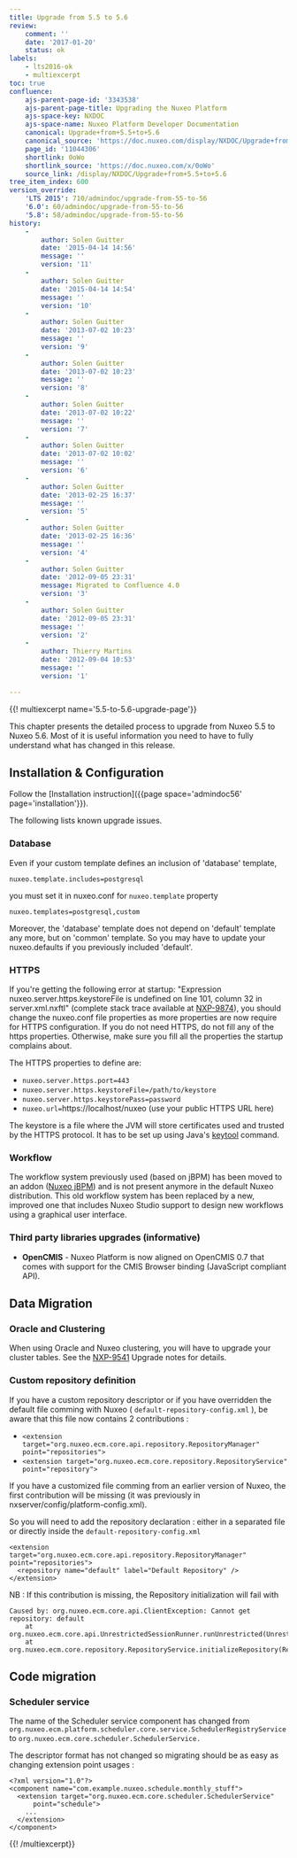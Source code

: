 ```yaml
---
title: Upgrade from 5.5 to 5.6
review:
    comment: ''
    date: '2017-01-20'
    status: ok
labels:
    - lts2016-ok
    - multiexcerpt
toc: true
confluence:
    ajs-parent-page-id: '3343538'
    ajs-parent-page-title: Upgrading the Nuxeo Platform
    ajs-space-key: NXDOC
    ajs-space-name: Nuxeo Platform Developer Documentation
    canonical: Upgrade+from+5.5+to+5.6
    canonical_source: 'https://doc.nuxeo.com/display/NXDOC/Upgrade+from+5.5+to+5.6'
    page_id: '11044306'
    shortlink: 0oWo
    shortlink_source: 'https://doc.nuxeo.com/x/0oWo'
    source_link: /display/NXDOC/Upgrade+from+5.5+to+5.6
tree_item_index: 600
version_override:
    'LTS 2015': 710/admindoc/upgrade-from-55-to-56
    '6.0': 60/admindoc/upgrade-from-55-to-56
    '5.8': 58/admindoc/upgrade-from-55-to-56
history:
    -
        author: Solen Guitter
        date: '2015-04-14 14:56'
        message: ''
        version: '11'
    -
        author: Solen Guitter
        date: '2015-04-14 14:54'
        message: ''
        version: '10'
    -
        author: Solen Guitter
        date: '2013-07-02 10:23'
        message: ''
        version: '9'
    -
        author: Solen Guitter
        date: '2013-07-02 10:23'
        message: ''
        version: '8'
    -
        author: Solen Guitter
        date: '2013-07-02 10:22'
        message: ''
        version: '7'
    -
        author: Solen Guitter
        date: '2013-07-02 10:02'
        message: ''
        version: '6'
    -
        author: Solen Guitter
        date: '2013-02-25 16:37'
        message: ''
        version: '5'
    -
        author: Solen Guitter
        date: '2013-02-25 16:36'
        message: ''
        version: '4'
    -
        author: Solen Guitter
        date: '2012-09-05 23:31'
        message: Migrated to Confluence 4.0
        version: '3'
    -
        author: Solen Guitter
        date: '2012-09-05 23:31'
        message: ''
        version: '2'
    -
        author: Thierry Martins
        date: '2012-09-04 10:53'
        message: ''
        version: '1'

---
```

{{! multiexcerpt name='5.5-to-5.6-upgrade-page'}}

This chapter presents the detailed process to upgrade from Nuxeo 5.5 to Nuxeo 5.6\. Most of it is useful information you need to have to fully understand what has changed in this release.

## Installation & Configuration

Follow the [Installation instruction]({{page space='admindoc56' page='installation'}}).

The following lists known upgrade issues.

### Database

Even if your custom template defines an inclusion of 'database' template,

```
nuxeo.template.includes=postgresql
```

you must set it in nuxeo.conf for `nuxeo.template` property

```
nuxeo.templates=postgresql,custom
```

Moreover, the 'database' template does not depend on 'default' template any more, but on 'common' template. So you may have to update your nuxeo.defaults if you previously included 'default'.

### HTTPS

If you're getting the following error at startup: "Expression nuxeo.server.https.keystoreFile is undefined on line 101, column 32 in server.xml.nxftl" (complete stack trace available at [NXP-9874](https://jira.nuxeo.com/browse/NXP-9874)), you should change the nuxeo.conf file properties as more properties are now require for HTTPS configuration. If you do not need HTTPS, do not fill any of the https properties. Otherwise, make sure you fill all the properties the startup complains about.

The HTTPS properties to define are:

*   `nuxeo.server.https.port=443`
*   `nuxeo.server.https.keystoreFile=/path/to/keystore`
*   `nuxeo.server.https.keystorePass=password`
*   `nuxeo.url=`<span class="nolink"><span class="nolink">https://localhost/nuxeo</span></span> (use your public HTTPS URL here)

The keystore is a file where the JVM will store certificates used and trusted by the HTTPS protocol. It has to be set up using Java's [keytool](http://docs.oracle.com/javase/6/docs/technotes/tools/solaris/keytool.html) command.

### Workflow

The workflow system previously used (based on jBPM) has been moved to an addon ([Nuxeo jBPM](http://github.com/nuxeo/nuxeo-platform-jbpm)) and is not present anymore in the default Nuxeo distribution. This old workflow system has been replaced by a new, improved one that includes Nuxeo Studio support to design new workflows using a graphical user interface.

### Third party libraries upgrades (informative)

*   **OpenCMIS** - Nuxeo Platform is now aligned on OpenCMIS 0.7 that comes with support for the CMIS Browser binding (JavaScript compliant API).

## Data Migration

### Oracle and Clustering

When using Oracle and Nuxeo clustering, you will have to upgrade your cluster tables. See the [NXP-9541](https://jira.nuxeo.com/browse/NXP-9541) Upgrade notes for details.

### Custom repository definition

If you have a custom repository descriptor or if you have overridden the default file comming with Nuxeo ( `default-repository-config.xml` ), be aware that this file now contains 2 contributions :

*   `<extension target="org.nuxeo.ecm.core.api.repository.RepositoryManager" point="repositories">`
*   `<extension target="org.nuxeo.ecm.core.repository.RepositoryService" point="repository">`

If you have a customized file comming from an earlier version of Nuxeo, the first contribution will be missing (it was previously in nxserver/config/platform-config.xml).

So you will need to add the repository declaration : either in a separated file or directly inside the `default-repository-config.xml`

```
<extension target="org.nuxeo.ecm.core.api.repository.RepositoryManager" point="repositories">
  <repository name="default" label="Default Repository" />
</extension>

```

NB : If this contribution is missing, the Repository initialization will fail with

```
Caused by: org.nuxeo.ecm.core.api.ClientException: Cannot get repository: default
	at org.nuxeo.ecm.core.api.UnrestrictedSessionRunner.runUnrestricted(UnrestrictedSessionRunner.java:137)
	at org.nuxeo.ecm.core.repository.RepositoryService.initializeRepository(RepositoryService.java:166)

```

## Code migration

### Scheduler service

The name of the Scheduler service component has changed from `org.nuxeo.ecm.platform.scheduler.core.service.SchedulerRegistryService` to `org.nuxeo.ecm.core.scheduler.SchedulerService.`

The descriptor format has not changed so migrating should be as easy as changing extension point usages :

```html/xml
<?xml version="1.0"?>
<component name="com.example.nuxeo.schedule.monthly_stuff">
  <extension target="org.nuxeo.ecm.core.scheduler.SchedulerService"
      point="schedule">
    ...
  </extension>
</component>
```

{{! /multiexcerpt}}
